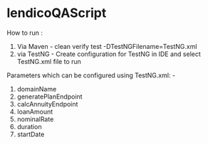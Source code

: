 # lendicoQAScript
How to run :
1) Via Maven - clean verify test -DTestNGFilename=TestNG.xml
2) via TestNG - Create configuration for TestNG in IDE and select TestNG.xml file to run

Parameters which can be configured using TestNG.xml: -
1) domainName
2) generatePlanEndpoint
3) calcAnnuityEndpoint
4) loanAmount
5) nominalRate
6) duration
7) startDate
